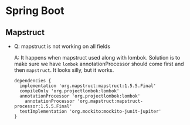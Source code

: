 # Spring Boot

## Mapstruct
- Q: mapstruct is not working on all fields

  A: It happens when mapstruct used along with lombok. Solution is to make sure we have `lombok` annotationProcessor should come first and then `mapstruct`. It looks silly, but it works.

  ```
  dependencies {
    implementation 'org.mapstruct:mapstruct:1.5.5.Final'
    compileOnly 'org.projectlombok:lombok'
    annotationProcessor 'org.projectlombok:lombok'
	  annotationProcessor 'org.mapstruct:mapstruct-processor:1.5.5.Final'
    testImplementation 'org.mockito:mockito-junit-jupiter'
  }
  ```
